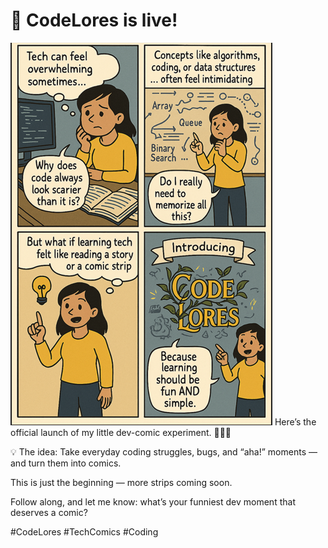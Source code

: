 

# 🚀 CodeLores is live!
![Comic 00 – Intro](./intro.png)
Here’s the official launch of my little dev-comic experiment. 🎨👩‍💻

💡 The idea: Take everyday coding struggles, bugs, and “aha!” moments — and turn them into comics.

This is just the beginning — more strips coming soon.

Follow along, and let me know: what’s your funniest dev moment that deserves a comic?

#CodeLores #TechComics #Coding

